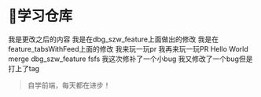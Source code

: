 # :herb:学习仓库
我是更改之后的内容
我是在dbg_szw_feature上面做出的修改
我是在feature_tabsWithFeed上面的修改
我来玩一玩pr
我再来玩一玩PR
Hello World
merge dbg_szw_feature
fsfs
我这次修补了一个小bug
我又修改了一个bug但是打上了tag
> 自学前端，每天都在进步！

